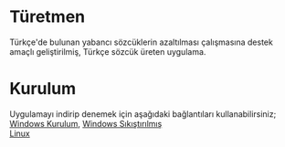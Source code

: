 # Türetmen
Türkçe'de bulunan yabancı sözcüklerin azaltılması çalışmasına destek amaçlı geliştirilmiş, Türkçe sözcük üreten uygulama.
# Kurulum
Uygulamayı indirip denemek için aşağıdaki bağlantıları kullanabilirsiniz;
<a href="dist/turetmen-1.0-windows.exe">Windows Kurulum</a>, <a href="dist/turetmen-1.0-windows.tar.gz">Windows Sıkıştırılmış</a><br>
<a href="dist/turetmen-1.0-linux.AppImage">Linux</a></br>
